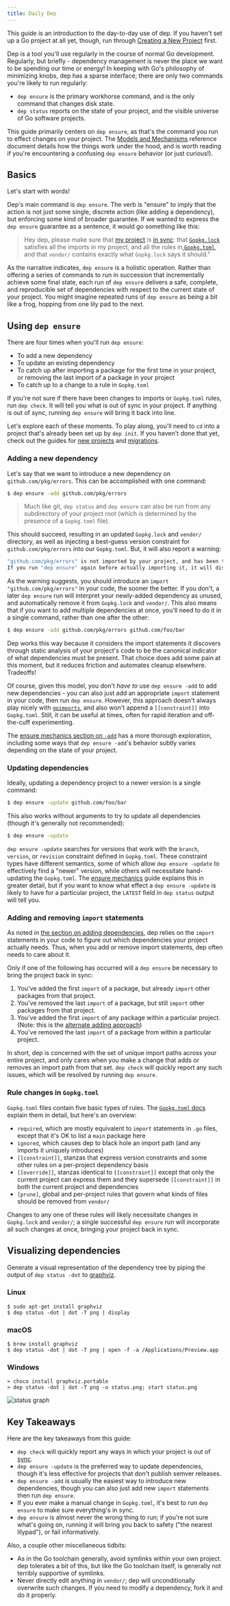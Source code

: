 ```yaml
---
title: Daily Dep
---
```


This guide is an introduction to the day-to-day use of dep. If you haven't set up a Go project at all yet, though, run through [Creating a New Project](new-project.md) first.

Dep is a tool you'll use regularly in the course of normal Go development. Regularly, but briefly - dependency management is never the place we want to be spending our time or energy! In keeping with Go's philosophy of minimizing knobs, dep has a sparse interface; there are only two commands you're likely to run regularly:

* `dep ensure` is the primary workhorse command, and is the only command that changes disk state.
* `dep status` reports on the state of your project, and the visible universe of Go software projects.

This guide primarily centers on `dep ensure`, as that's the command you run to effect changes on your project. The [Models and Mechanisms](ensure-mechanics.md) reference document details how the things work under the hood, and is worth reading if you're encountering a confusing `dep ensure` behavior (or just curious!).

## Basics

Let's start with words!

Dep's main command is `dep ensure`. The verb is "ensure" to imply that the action is not just some single, discrete action (like adding a dependency), but enforcing some kind of broader guarantee. If we wanted to express the `dep ensure` guarantee as a sentence, it would go something like this:

> Hey dep, please make sure that [my project](glossary.md#current-project) is [in sync](glossary.md#sync): that [`Gopkg.lock`](Gopkg.lock.md) satisfies all the imports in my project, and all the rules in[ `Gopkg.toml`](Gopkg.toml.md), and that `vendor/` contains exactly what `Gopkg.lock` says it should."

As the narrative indicates, `dep ensure` is a holistic operation. Rather than offering a series of commands to run in succession that incrementally achieve some final state, each run of `dep ensure` delivers a safe, complete, and reproducible set of dependencies with respect to the current state of your project. You might imagine repeated runs of `dep ensure` as being a bit like a frog, hopping from one lily pad to the next.

## Using `dep ensure`

There are four times when you'll run `dep ensure`:

* To add a new dependency
* To update an existing dependency
* To catch up after importing a package for the first time in your project, or removing the last import of a package in your project
* To catch up to a change to a rule in `Gopkg.toml`

If you're not sure if there have been changes to imports or `Gopkg.toml` rules, run `dep check`. It will tell you what is out of sync in your project. If anything is out of sync, running `dep ensure` will bring it back into line.

Let's explore each of these moments. To play along, you'll need to `cd` into a project that's already been set up by `dep init`. If you haven't done that yet, check out the guides for [new projects](new-project.md) and [migrations](migrating.md).

### Adding a new dependency

Let's say that we want to introduce a new dependency on `github.com/pkg/errors`. This can be accomplished with one command:

```bash
$ dep ensure -add github.com/pkg/errors
```

> Much like git, `dep status` and `dep ensure` can also be run from any subdirectory of your project root (which is determined by the presence of a `Gopkg.toml` file).

This should succeed, resulting in an updated `Gopkg.lock` and `vendor/` directory, as well as injecting a best-guess version constraint for `github.com/pkg/errors` into our `Gopkg.toml`. But, it will also report a warning:

```bash
"github.com/pkg/errors" is not imported by your project, and has been temporarily added to Gopkg.lock and vendor/.
If you run "dep ensure" again before actually importing it, it will disappear from Gopkg.lock and vendor/.
```

As the warning suggests, you should introduce an `import "github.com/pkg/errors"` in your code, the sooner the better. If you don't, a later `dep ensure` run will interpret your newly-added dependency as unused, and automatically remove it from `Gopkg.lock` and `vendor/`. This also means that if you want to add multiple dependencies at once, you'll need to do it in a single command, rather than one after the other:

```bash
$ dep ensure -add github.com/pkg/errors github.com/foo/bar
```

Dep works this way because it considers the import statements it discovers through static analysis of your project's code to be the canonical indicator of what dependencies must be present. That choice does add some pain at this moment, but it reduces friction and automates cleanup elsewhere. Tradeoffs!

Of course, given this model, you don't _have to_ use `dep ensure -add` to add new dependencies - you can also just add an appropriate `import` statement in your code, then run `dep ensure`. However, this approach doesn't always play nicely with [`goimports`](https://godoc.org/golang.org/x/tools/cmd/goimports), and also won't append a `[[constraint]]` into `Gopkg.toml`. Still, it can be useful at times, often for rapid iteration and off-the-cuff experimenting.

The [ensure mechanics section on `-add`](ensure-mechanics.md#add) has a more thorough exploration, including some ways that `dep ensure -add`'s behavior subtly varies depending on the state of your project.

### Updating dependencies

Ideally, updating a dependency project to a newer version is a single command:

```bash
$ dep ensure -update github.com/foo/bar
```

This also works without arguments to try to update all dependencies (though it's generally not recommended):

```bash
$ dep ensure -update
```

`dep ensure -update` searches for versions that work with the `branch`, `version`, or `revision` constraint defined in `Gopkg.toml`. These constraint types have different semantics, some of which allow `dep ensure -update` to effectively find a "newer" version, while others will necessitate hand-updating the `Gopkg.toml`. The [ensure mechanics](ensure-mechanics.md#update-and-constraint-types) guide explains this in greater detail, but if you want to know what effect a `dep ensure -update` is likely to have for a particular project, the `LATEST` field in `dep status` output will tell you.

### Adding and removing `import` statements

As noted in [the section on adding dependencies](#adding-a-new-dependency), dep relies on the `import` statements in your code to figure out which dependencies your project actually needs. Thus, when you add or remove import statements, dep often needs to care about it.

 Only if one of the following has occurred will a `dep ensure` be necessary to bring the project back in sync:

1.  You've added the first `import` of a package, but already `import` other packages from that project.
2.  You've removed the last `import` of a package, but still `import` other packages from that project.
3.  You've added the first `import` of any package within a particular project. (Note: this is the [alternate adding approach](#adding-a-new-dependency))
4.  You've removed the last `import` of a package from within a particular project.

In short, dep is concerned with the set of unique import paths across your entire project, and only cares when you make a change that adds or removes an import path from that set. `dep check` will quickly report any such issues, which will be resolved by running `dep ensure`.

### Rule changes in `Gopkg.toml`

`Gopkg.toml` files contain five basic types of rules. The [`Gopkg.toml` docs](Gopkg.toml.md) explain them in detail, but here's an overview:

* `required`, which are mostly equivalent to `import` statements in `.go` files, except that it's OK to list a `main` package here
* `ignored`, which causes dep to black hole an import path (and any imports it uniquely introduces)
* `[[constraint]]`, stanzas that express version constraints and some other rules on a per-project dependency basis
* `[[override]]`, stanzas identical to `[[constraint]]` except that only the current project can express them and they supersede `[[constraint]]` in both the current project and dependencies
* `[prune]`, global and per-project rules that govern what kinds of files should be removed from `vendor/`

Changes to any one of these rules will likely necessitate changes in `Gopkg.lock` and `vendor/`; a single successful `dep ensure` run will incorporate all such changes at once, bringing your project back in sync.

## Visualizing dependencies

Generate a visual representation of the dependency tree by piping the output of `dep status -dot` to [graphviz](http://www.graphviz.org/).

### Linux

```
$ sudo apt-get install graphviz
$ dep status -dot | dot -T png | display
```

### macOS

```
$ brew install graphviz
$ dep status -dot | dot -T png | open -f -a /Applications/Preview.app
```

### Windows

```
> choco install graphviz.portable
> dep status -dot | dot -T png -o status.png; start status.png
```

![status graph](assets/StatusGraph.png)

## Key Takeaways

Here are the key takeaways from this guide:

* `dep check` will quickly report any ways in which your project is out of [sync](glossary.md#sync).
* `dep ensure -update` is the preferred way to update dependencies, though it's less effective for projects that don't publish semver releases.
* `dep ensure -add` is usually the easiest way to introduce new dependencies, though you can also just add new `import` statements then run `dep ensure`.
* If you ever make a manual change in `Gopkg.toml`, it's best to run `dep ensure` to make sure everything's in sync.
* `dep ensure` is almost never the wrong thing to run; if you're not sure what's going on, running it will bring you back to safety ("the nearest lilypad"), or fail informatively.

Also, a couple other miscellaneous tidbits:

* As in the Go toolchain generally, avoid symlinks within your own project. dep tolerates a bit of this, but like the Go toolchain itself, is generally not terribly supportive of symlinks.
* Never directly edit anything in `vendor/`; dep will unconditionally overwrite such changes. If you need to modify a dependency, fork it and do it properly.
